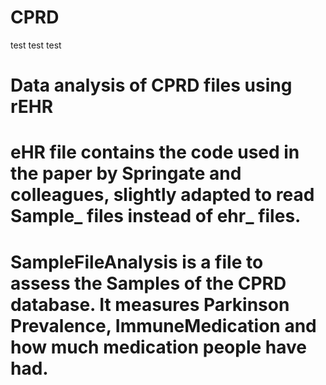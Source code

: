 # CPRD

test test test

# Data analysis of CPRD files using rEHR


# eHR file contains the code used in the paper by Springate and colleagues, slightly adapted to read Sample_ files instead of ehr_ files. 

# SampleFileAnalysis is a file to assess the Samples of the CPRD database. It measures Parkinson Prevalence, ImmuneMedication and how much medication people have had. 

